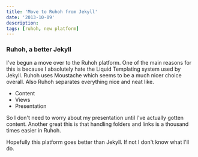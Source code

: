 ```yaml
---
title: 'Move to Ruhoh from Jekyll'
date: '2013-10-09'
description:
tags: [ruhoh, new platform]
---
```


### Ruhoh, a better Jekyll

I've begun a move over to the Ruhoh platform. One of the main reasons for this is because I absolutely hate the Liquid Templating system used by Jekyll. 
Ruhoh uses Moustache which seems to be a much nicer choice overall. Also Ruhoh separates everything nice and neat like. 

- Content
- Views
- Presentation

So I don't need to worry about my presentation until I've actually gotten content. 
Another great this is that handling folders and links is a thousand times easier in Ruhoh. 

Hopefully this platform goes better than Jekyll. If not I don't know what I'll do.
